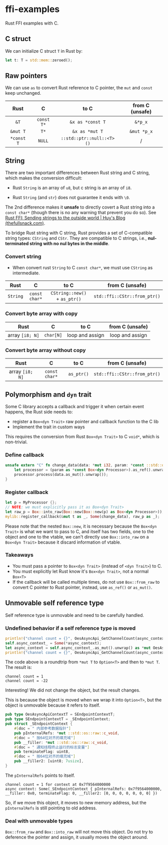 # ffi-examples

Rust FFI examples with C.

## C struct

We can initialize C struct `T` in Rust by:

```rust
let t: T = std::mem::zeroed();
```

## Raw pointers

We can use `as` to convert Rust reference to C pointer, the `mut` and `const` keep unchanged.


| Rust | C | to C | from C (unsafe) |
| :-: | :-: | :-: | :-: |
| `&T`| `const T*` | `&x as *const T` |  `&*p_x`|
| `&mut T`| `T*` | `&x as *mut T` | `&mut *p_x`|
| `*const T` | `NULL` | `::std::ptr::null::<T>()` | /  |


## String

There are two important differences between Rust string and C string, which makes the conversion difficult:

- Rust `String` is an array of `u8`, but c string is an array of `i8`.

- Rust `String` (and `str`) does not guarantee it ends with `\0`.

The 2nd difference makes it **unsafe** to directly covert a Rust string into a `const char*` (though there is no any warning that prevent you do so).  See [Rust FFI: Sending strings to the outside world | Huy's Blog (thefullsnack.com)](https://thefullsnack.com/en/string-ffi-rust.html).



To bridge Rust string with C string, Rust provides a set of C-compatible string types: `CString` and `CStr`. They are compatible to C strings, i.e., **nul-terminated string with no nul bytes in the middle**.


### Convert string

- When convert rust `String` to C `const char*`, we must use `CString` as intermediate.

| Rust | C | to C | from C (unsafe) |
| :-: | :-: | :-: | :-: |
| `String` | `const char*` | `CString::new()` + `as_ptr()` | `std::ffi::CStr::from_ptr()` |

### Convert byte array with copy

| Rust | C | to C | from C (unsafe) |
| :-: | :-: | :-: | :-: |
| array `[i8; N]` | `char[N]` | loop and assign | loop and assign |

### Convert byte array without copy

| Rust | C | to C | from C (unsafe) |
| :-: | :-: | :-: | :-: |
| array `[i8; N]` | `const char*` | `as_ptr()` | `std::ffi::CStr::from_ptr()` |

## Polymorphism and `dyn` trait

Some C library accepts a callback and trigger it when certain event happens, the Rust side needs to:

- register a `Box<dyn Trait>` raw pointer and callback function to the C lib
- Implement the trait in custom ways

This requires the conversion from Rust `Box<dyn Trait>` to C `void*`, which is non-trivial.

### Define callback

```rust
unsafe extern "C" fn change_data(data: *mut i32, param: *const ::std::os::raw::c_void) {
    let processor = (param as *const Box<dyn Processor>).as_ref().unwrap();
    processor.process(data.as_mut().unwrap());
}
```

### Register callback

```rust
let p = MyProcessor {};
// NOTE: we must explicitly pass it as Box<dyn Trait>
let raw_p = Box::into_raw(Box::new(Box::new(p) as Box<dyn Processor>));
mylib::register_callback(&mut t as _, Some(change_data), raw_p as _);
```
Please note that the nested `Box::new`, it is necessary because the `Box<dyn Trait>` is what we want to pass to C, and itself has two fields, one to the object and one to the vtable, we can't directly use `Box::into_raw` on a `Box<dyn Trait>` because it discard information of vtable.

### Takeaways

- You must pass a pointer to `Box<dyn Trait>` (instead of `<dyn Trait>`) to C.
- You must explicitly let Rust know it's `Box<dyn Trait>`, not a normal `Box<T>`
- If the callback will be called multiple times, do not use `Box::from_raw` to convert C pointer to Rust pointer, instead, use `as_ref()` or `as_mut()`.

## Unmovable self reference type
Self reference type is unmovable and need to be carefully handled.

### Undefined behavior if a self reference type is moved

```rust
println!("channel count = {}", OesAsyncApi_GetChannelCount(async_context));
self.async_context_ = Some(*async_context);
let async_context = self.async_context_.as_mut().unwrap() as *mut OesAsyncApiContextT;
println!("channel count = {}", OesAsyncApi_GetChannelCount(async_context));
```

The code above is a roundtrip from `*mut T` to `Option<T>` and then to `*mut T`. The result is:
```
channel count = 1
channel count = -22
```
Interesting! We did not change the object, but the result changes.

This is because the object is moved when we wrap it into `Option<T>`, but the object is unmovable because it refers to itself.

```rust
pub type OesAsyncApiContextT = SEndpointContextT;
pub type SEndpointContextT = _SEndpointContext;
pub struct _SEndpointContext {
    #[doc = " 内部参考数据指针"]
    pub pInternalRefs: *mut ::std::os::raw::c_void,
    #[doc = " 按64位对齐的填充域"]
    pub __filler: *mut ::std::os::raw::c_void,
    #[doc = " 通知线程终止运行的标志变量"]
    pub terminateFlag: uint8,
    #[doc = " 按64位对齐的填充域"]
    pub __filler2: [uint8; 7usize],
}
```
The `pInternalRefs` points to itself.

```text
channel count = 1 for context at 0x7f9564000000
async context: Some(_SEndpointContext { pInternalRefs: 0x7f9564000000, __filler: 0x0, terminateFlag: 0, __filler2: [0, 0, 0, 0, 0, 0, 0] })
```

So, if we move this object, it moves to new memory address, but the `pInternalRefs` is still pointing to old address.

### Deal with unmovable types

`Box::from_raw` and `Box::into_raw` will not move this object. Do not try to deference the pointer and assign, it usually moves the object around.
